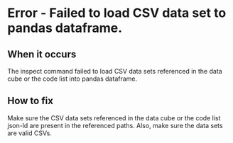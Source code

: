# Error - Failed to load CSV data set to pandas dataframe.

## When it occurs

The inspect command failed to load CSV data sets referenced in the data cube or the code list into pandas dataframe.

## How to fix

Make sure the CSV data sets referenced in the data cube or the code list json-ld are present in the referenced paths. Also, make sure the data sets are valid CSVs.